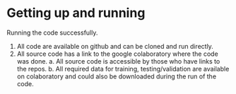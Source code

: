 # Getting up and running

Running the code successfully.
1. All code are available on github and can be cloned and run directly.
2. All source code has a link to the google colaboratory where the code was done.
a. All source code is accessible by those who have links to the repos.
b. All required data for training, testing/validation are available on colaboratory
and could also be downloaded during the run of the code.
